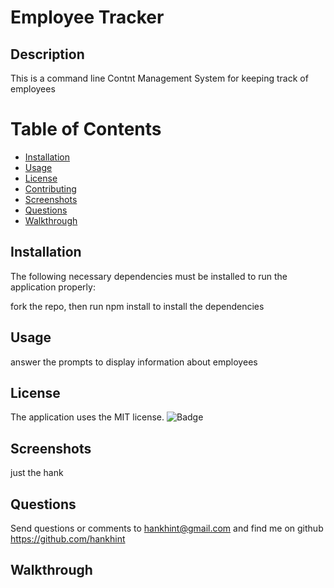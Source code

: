 
# Employee Tracker

## Description
This is a command line Contnt Management System for keeping track of employees

# Table of Contents 
* [Installation](#installation)
* [Usage](#usage)
* [License](#license)
* [Contributing](#contributing)
* [Screenshots](#tests)
* [Questions](#questions)
* [Walkthrough](#walkthrough)

## Installation
The following necessary dependencies must be installed to run the application properly:

fork the repo, then run npm install to install the dependencies

## Usage
answer the prompts to display information about employees

## License
The application uses the MIT license.
![Badge](https://img.shields.io/badge/License-MIT-blue.svg)
  

## Screenshots
just the hank

## Questions
Send questions or comments to hankhint@gmail.com and find me on github https://github.com/hankhint

## Walkthrough
